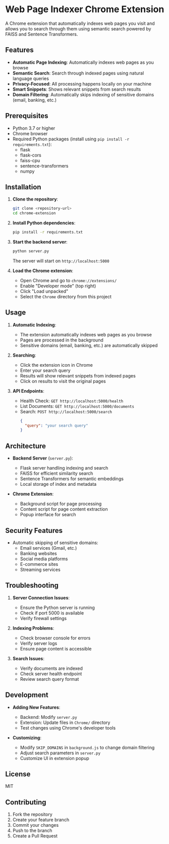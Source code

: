 # Web Page Indexer Chrome Extension

A Chrome extension that automatically indexes web pages you visit and allows you to search through them using semantic search powered by FAISS and Sentence Transformers.

## Features

- **Automatic Page Indexing**: Automatically indexes web pages as you browse
- **Semantic Search**: Search through indexed pages using natural language queries
- **Privacy-Focused**: All processing happens locally on your machine
- **Smart Snippets**: Shows relevant snippets from search results
- **Domain Filtering**: Automatically skips indexing of sensitive domains (email, banking, etc.)

## Prerequisites

- Python 3.7 or higher
- Chrome browser
- Required Python packages (install using `pip install -r requirements.txt`):
  - flask
  - flask-cors
  - faiss-cpu
  - sentence-transformers
  - numpy

## Installation

1. **Clone the repository**:
   ```bash
   git clone <repository-url>
   cd chrome-extension
   ```

2. **Install Python dependencies**:
   ```bash
   pip install -r requirements.txt
   ```

3. **Start the backend server**:
   ```bash
   python server.py
   ```
   The server will start on `http://localhost:5000`

4. **Load the Chrome extension**:
   - Open Chrome and go to `chrome://extensions/`
   - Enable "Developer mode" (top right)
   - Click "Load unpacked"
   - Select the `Chrome` directory from this project

## Usage

1. **Automatic Indexing**:
   - The extension automatically indexes web pages as you browse
   - Pages are processed in the background
   - Sensitive domains (email, banking, etc.) are automatically skipped

2. **Searching**:
   - Click the extension icon in Chrome
   - Enter your search query
   - Results will show relevant snippets from indexed pages
   - Click on results to visit the original pages

3. **API Endpoints**:
   - Health Check: `GET http://localhost:5000/health`
   - List Documents: `GET http://localhost:5000/documents`
   - Search: `POST http://localhost:5000/search`
     ```json
     {
       "query": "your search query"
     }
     ```

## Architecture

- **Backend Server** (`server.py`):
  - Flask server handling indexing and search
  - FAISS for efficient similarity search
  - Sentence Transformers for semantic embeddings
  - Local storage of index and metadata

- **Chrome Extension**:
  - Background script for page processing
  - Content script for page content extraction
  - Popup interface for search

## Security Features

- Automatic skipping of sensitive domains:
  - Email services (Gmail, etc.)
  - Banking websites
  - Social media platforms
  - E-commerce sites
  - Streaming services

## Troubleshooting

1. **Server Connection Issues**:
   - Ensure the Python server is running
   - Check if port 5000 is available
   - Verify firewall settings

2. **Indexing Problems**:
   - Check browser console for errors
   - Verify server logs
   - Ensure page content is accessible

3. **Search Issues**:
   - Verify documents are indexed
   - Check server health endpoint
   - Review search query format

## Development

- **Adding New Features**:
  - Backend: Modify `server.py`
  - Extension: Update files in `Chrome/` directory
  - Test changes using Chrome's developer tools

- **Customizing**:
  - Modify `SKIP_DOMAINS` in `background.js` to change domain filtering
  - Adjust search parameters in `server.py`
  - Customize UI in extension popup

## License

MIT

## Contributing

1. Fork the repository
2. Create your feature branch
3. Commit your changes
4. Push to the branch
5. Create a Pull Request 